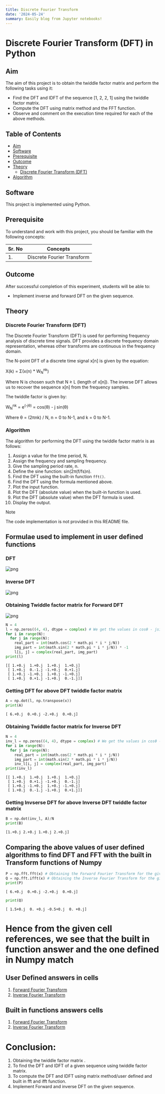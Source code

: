 ```yaml
---
title: Discrete Fourier Transform
date: '2024-05-24'
summary: Easily blog from Jupyter notebooks!
---
```

# Discrete Fourier Transform (DFT) in Python

## Aim

The aim of this project is to obtain the twiddle factor matrix and perform the following tasks using it:

- Find the DFT and IDFT of the sequence [1, 2, 2, 1] using the twiddle factor matrix.
- Compute the DFT using matrix method and the FFT function.
- Observe and comment on the execution time required for each of the above methods.

## Table of Contents

- [Aim](#aim)
- [Software](#software)
- [Prerequisite](#prerequisite)
- [Outcome](#outcome)
- [Theory](#theory)
  - [Discrete Fourier Transform (DFT)](#discrete-fourier-transform-dft)
- [Algorithm](#algorithm)

## Software

This project is implemented using Python.

## Prerequisite

To understand and work with this project, you should be familiar with the following concepts:

| Sr. No | Concepts                     |
| ------ | ---------------------------- |
| 1.     | Discrete Fourier Transform   |

## Outcome

After successful completion of this experiment, students will be able to:

- Implement inverse and forward DFT on the given sequence.

## Theory

### Discrete Fourier Transform (DFT)

The Discrete Fourier Transform (DFT) is used for performing frequency analysis of discrete time signals. DFT provides a discrete frequency domain representation, whereas other transforms are continuous in the frequency domain.

The N-point DFT of a discrete time signal x[n] is given by the equation:

X(k) = Σ(x(n) * W<sub>N</sub><sup>nk</sup>)

Where N is chosen such that N ≥ L (length of x[n]).
The inverse DFT allows us to recover the sequence x[n] from the frequency samples.

The twiddle factor is given by:

W<sub>N</sub><sup>nk</sup> = e<sup>(-jθ)</sup> = cos(θ) - j sin(θ)

Where θ = (2πnk) / N, n = 0 to N-1, and k = 0 to N-1.

### Algorithm

The algorithm for performing the DFT using the twiddle factor matrix is as follows:

1. Assign a value for the time period, N.
2. Assign the frequency and sampling frequency.
3. Give the sampling period rate, n.
4. Define the sine function: sin(2π(f/fs)n).
5. Find the DFT using the built-in function `fft()`.
6. Find the DFT using the formula mentioned above.
7. Plot the input function.
8. Plot the DFT (absolute value) when the built-in function is used.
9. Plot the DFT (absolute value) when the DFT formula is used.
10. Display the output.

> [!NOTE] 
>  The code implementation is not provided in this README file.

## Formulae used to implement in user defined functions

### DFT

![png](DFT.png)

### Inverse DFT

![png](IDFT.png)

### Obtaining Twiddle factor matrix for Forward DFT

![png](Twiddle_Factor_Matrix.png)

```python
N = 4
l = np.zeros((4, 4), dtype = complex) # We get the values in cosθ - jsinθ due to which we need the array to be of complex datatypes.
for i in range(N):
  for j in range(N):
    real_part = int(math.cos(2 * math.pi * i * j/N)) 
    img_part = int(math.sin(2 * math.pi * i * j/N)) * -1
    l[i, j] = complex(real_part, img_part)
print(l)
```

    [[ 1.+0.j  1.+0.j  1.+0.j  1.+0.j]
     [ 1.+0.j  0.-1.j -1.+0.j  0.+1.j]
     [ 1.+0.j -1.+0.j  1.+0.j -1.+0.j]
     [ 1.+0.j  0.+1.j -1.+0.j  0.-1.j]]

### Getting DFT for above DFT twiddle factor matrix

```python
A = np.dot(l, np.transpose(x))
print(A)
```

    [ 6.+0.j  0.+0.j -2.+0.j  0.+0.j]

### Obtaining Twiddle factor matrix for Inverse DFT

```python
N = 4
inv_l = np.zeros((4, 4), dtype = complex) # We get the values in cosθ - jsinθ due to which we need the array to be of complex datatypes.
for i in range(N):
  for j in range(N):
    real_part = int(math.cos(2 * math.pi * i * j/N)) 
    img_part = int(math.sin(2 * math.pi * i * j/N))
    inv_l[i, j] = complex(real_part, img_part)
print(inv_l)
```

    [[ 1.+0.j  1.+0.j  1.+0.j  1.+0.j]
     [ 1.+0.j  0.+1.j -1.+0.j  0.-1.j]
     [ 1.+0.j -1.+0.j  1.+0.j -1.+0.j]
     [ 1.+0.j  0.-1.j -1.+0.j  0.+1.j]]

### Getting Invserse DFT for above Inverse DFT twiddle factor matrix

```python
B = np.dot(inv_l, A)/N
print(B)
```

    [1.+0.j 2.+0.j 1.+0.j 2.+0.j]

## Comparing the above values of user defined algorithms to find DFT and FFT with the built in Transform functions of Numpy

```python
P = np.fft.fft(x) # Obtaining the Forward Fourier Transform for the given sequence using numpy.fft.fft
Q = np.fft.ifft(x) # Obtaining the Inverse Fourier Transform for the given sequence using numpy.fft.ifft
print(P)
```

    [ 6.+0.j  0.+0.j -2.+0.j  0.+0.j]

```python
print(Q)
```

    [ 1.5+0.j  0. +0.j -0.5+0.j  0. +0.j]

# Hence from the given cell references, we see that the built in function answer and the one defined in Numpy match

## User Defined answers in cells

1. [Forward Fourier Transform](#scrollTo=HR667Q06jNSu&line=1&uniqifier=1)
2. [Inverse Fourier Transform](#scrollTo=dU9hJQ5LkOti&line=2&uniqifier=1)

## Built in functions answers cells

1. [Forward Fourier Transform](#scrollTo=OtdVaoAak0Me&line=3&uniqifier=1)
2. [Inverse Fourier Transform](#scrollTo=kb9QVQXwmkCb&line=1&uniqifier=1)

# Conclusion:

1. Obtaining the twiddle factor matrix .
2. To find the DFT and IDFT of a given sequence using twiddle factor matrix.  
3. To compute the DFT and IDFT using matrix method/user defined and built in fft and ifft function.
4. Implement Forward and inverse DFT on the given sequence.
